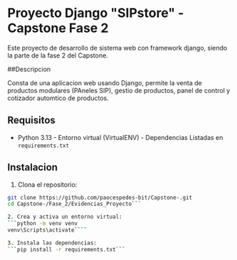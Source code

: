 # Proyecto Django "SIPstore" - Capstone Fase 2

Este proyecto de desarrollo de sistema web con framework django, siendo
la parte de la fase 2 del Capstone.

##Descripcion 

Consta de una aplicacion web usando Django, permite la venta de productos modulares (PAneles SIP), gestio de productos, panel de control y cotizador automtico de productos.

## Requisitos

- Python 3.13 - Entorno virtual (VirtualENV) - Dependencias Listadas en 
`requirements.txt`

## Instalacion

1. Clona el repositorio:
```bash
git clone https://github.com/paocespedes-bit/Capstone-.git
cd Capstone-/Fase_2/Evidencias_Proyecto```

2. Crea y activa un entorno virtual:
```python -m venv venv
venv\Scripts\activate````

3. Instala las dependencias:
```pip install -r requirements.txt```


